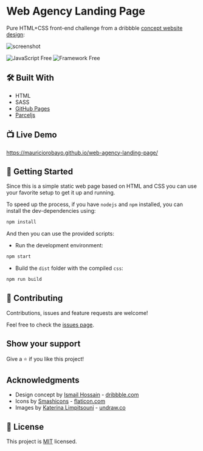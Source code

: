 # Web Agency Landing Page

Pure HTML+CSS front-end challenge from a dribbble [concept website design](https://dribbble.com/shots/9587077-Web-Agency):

![screenshot](https://repository-images.githubusercontent.com/235139658/fc358f80-3c45-11ea-8cb2-23d8893ebc64)

![JavaScript Free](https://img.shields.io/badge/JavaScript-Free-brightgreen)
![Framework Free](https://img.shields.io/badge/Framework-Free-brightgreen)

## 🛠️ Built With

- HTML
- SASS
- [GitHub Pages](https://pages.github.com/)
- [Parceljs](https://parceljs.org/)

## 📺 Live Demo

https://mauriciorobayo.github.io/web-agency-landing-page/

## 🎯 Getting Started

Since this is a simple static web page based on HTML and CSS you can use your favorite setup to get it up and running.

To speed up the process, if you have `nodejs` and `npm` installed, you can install the dev-dependencies using:

```sh
npm install
```

And then you can use the provided scripts:

- Run the development environment:

```sh
npm start
```

- Build the `dist` folder with the compiled `css`:

```sh
npm run build
```

## 🤝 Contributing

Contributions, issues and feature requests are welcome!

Feel free to check the [issues page](https://github.com/MauricioRobayo/web-agency-landing-page/issues).

## Show your support

Give a ⭐️ if you like this project!

## Acknowledgments

- Design concept by [Ismail Hossain](https://dribbble.com/uiuxismail) - [dribbble.com](https://dribbble.com/)
- Icons by [Smashicons](https://www.flaticon.com/authors/smashicons) - [flaticon.com](https://www.flaticon.com/)
- Images by [Katerina Limpitsouni](https://twitter.com/ninalimpi) - [undraw.co](https://undraw.co)

## 📝 License

This project is [MIT](lic.url) licensed.
